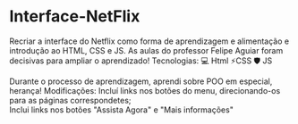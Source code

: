 # Interface-NetFlix
Recriar a interface do Netflix como forma de aprendizagem e alimentação e introdução ao HTML, CSS e JS. As aulas do professor Felipe Aguiar foram decisivas para ampliar o aprendizado!
Tecnologias:
💻 Html
⚡CSS
🛡 JS

Durante o processo de aprendizagem, aprendi sobre POO em especial, herança!
Modificações:
Incluí links nos botões do menu, direcionando-os para as páginas correspondetes;  
Inclui links nos botões "Assista Agora" e "Mais informações"
